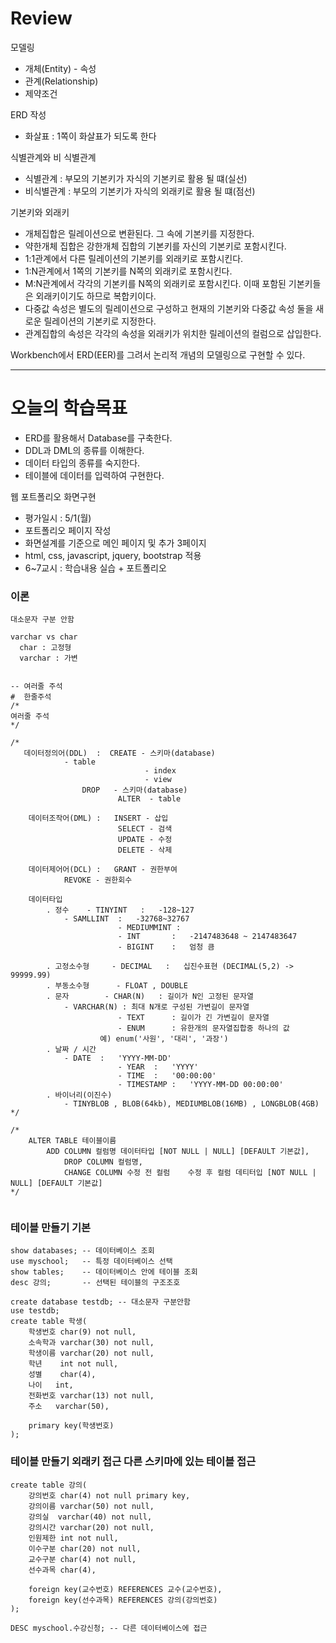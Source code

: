# Review
모델링
- 개체(Entity) - 속성
- 관계(Relationship)
- 제약조건

ERD 작성
- 화살표 : 1쪽이 화살표가 되도록 한다

식별관계와 비 식별관계
- 식별관계 : 부모의 기본키가 자식의 기본키로 활용 될 떄(실선)
- 비식별관계 : 부모의 기본키가 자식의 외래키로 활용 될 떄(점선)

기본키와 외래키
- 개체집합은 릴레이션으로 변환된다. 그 속에 기본키를 지정한다.
- 약한개체 집합은 강한개체 집합의 기본키를 자신의 기본키로 포함시킨다.
- 1:1관계에서 다른 릴레이션의 기본키를 외래키로 포함시킨다.
- 1:N관계에서 1쪽의 기본키를 N쪽의 외래키로 포함시킨다.
- M:N관계에서 각각의 기본키를 N쪽의 외래키로 포함시킨다. 이때 포함된 기본키들은 외래키이기도 하므로 복합키이다.
- 다중값 속성은 별도의 릴레이션으로 구성하고 현재의 기본키와 다중값 속성 둘을 새로운 릴레이션의 기본키로 지정한다.
- 관계집합의 속성은 각각의 속성을 외래키가 위치한 릴레이션의 컬럼으로 삽입한다.

Workbench에서 ERD(EER)를 그려서 논리적 개념의 모델링으로 구현할 수 있다.

-----------------------------------------------------------------------------------------------

# 오늘의 학습목표
- ERD를 활용해서 Database를 구축한다.
- DDL과 DML의 종류를 이해한다.
- 데이터 타입의 종류를 숙지한다.
- 테이블에 데이터를 입력하여 구현한다.


웹 포트폴리오 화면구현
- 평가일시 : 5/1(월)
- 포트폴리오 페이지 작성
- 화면설계를 기준으로 메인 페이지 및 추가 3페이지
- html, css, javascript, jquery, bootstrap 적용
- 6~7교시 : 학습내용 실습 + 포트폴리오


### 이론
```
대소문자 구분 안함

varchar vs char
  char : 고정형
  varchar : 가변


-- 여러줄 주석
#  한줄주석
/*
여러줄 주석
*/

/*
   데이터정의어(DDL)	:  CREATE - 스키마(database)
			- table
                              - index
                              - view
				DROP   - 스키마(database)
                        ALTER  - table
                        
    데이터조작어(DML)	:	INSERT - 삽입
						SELECT - 검색
                        UPDATE - 수정
                        DELETE - 삭제
		
    데이터제어어(DCL)	:	GRANT - 권한부여
			REVOKE - 권한회수
                        
	데이터타입
		. 정수	- TINYINT	:	-128~127
			- SAMLLINT	:	-32768~32767
                        - MEDIUMMINT : 
                        - INT		:	-2147483648 ~ 2147483647
                        - BIGINT	:	엄청 큼
                        
        . 고정소수형	    - DECIMAL	:	십진수표현 (DECIMAL(5,2) -> 99999.99)
        . 부동소수형      - FLOAT , DOUBLE
        . 문자		- CHAR(N) 	: 길이가 N인 고정된 문자열
			- VARCHAR(N) : 최대 N개로 구성된 가변길이 문자열
                        - TEXT		: 길이가 긴 가변길이 문자열
                        - ENUM		: 유한개의 문자열집합중 하나의 값
					예) enum('사원', '대리', '과장')
        . 날짜 / 시간
			- DATE 	:	'YYYY-MM-DD'
                        - YEAR	:	'YYYY'
                        - TIME	:	'00:00:00'
                        - TIMESTAMP	:	'YYYY-MM-DD 00:00:00'
        . 바이너리(이진수)
			- TINYBLOB , BLOB(64kb), MEDIUMBLOB(16MB) , LONGBLOB(4GB)
*/

/*
	ALTER TABLE 테이블이름
		ADD COLUMN 컬럼명 데이터타입 [NOT NULL | NULL] [DEFAULT 기본값],
        	DROP COLUMN 컬럼명,
       		CHANGE COLUMN 수정 전 컬럼    수정 후 컬럼 데티터입 [NOT NULL | NULL] [DEFAULT 기본값]
*/


```


### 테이블 만들기 기본
```mysql
show databases; -- 데이터베이스 조회
use myschool;   -- 특정 데이터베이스 선택
show tables;    -- 데이터베이스 안에 테이블 조회
desc 강의;       -- 선택된 테이블의 구조조호

create database testdb; -- 대소문자 구분안함
use testdb;
create table 학생(
	학생번호 char(9) not null,
    소속학과 varchar(30) not null,
    학생이름 varchar(20) not null,
    학년	  int not null,
    성별	  char(4),
    나이   int,
    전화번호 varchar(13) not null,
    주소   varchar(50),
    
    primary key(학생번호)
);
```



### 테이블 만들기 외래키 접근 다른 스키마에 있는 테이블 접근
```mysql
create table 강의(
	강의번호 char(4) not null primary key,
    강의이름 varchar(50) not null,
    강의실  varchar(40) not null,
    강의시간 varchar(20) not null,
    인원제한 int not null,
    이수구분 char(20) not null,
    교수구분 char(4) not null,
    선수과목 char(4),
    
    foreign key(교수번호) REFERENCES 교수(교수번호),
    foreign key(선수과목) REFERENCES 강의(강의번호)
);

DESC myschool.수강신청; -- 다른 데이터베이스에 접근
```



